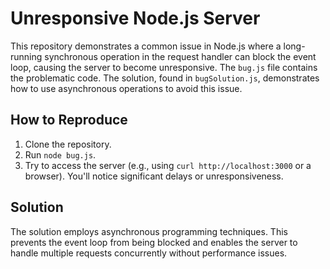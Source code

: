 # Unresponsive Node.js Server

This repository demonstrates a common issue in Node.js where a long-running synchronous operation in the request handler can block the event loop, causing the server to become unresponsive.  The `bug.js` file contains the problematic code.  The solution, found in `bugSolution.js`, demonstrates how to use asynchronous operations to avoid this issue.

## How to Reproduce

1. Clone the repository.
2. Run `node bug.js`.
3. Try to access the server (e.g., using `curl http://localhost:3000` or a browser). You'll notice significant delays or unresponsiveness.

## Solution

The solution employs asynchronous programming techniques. This prevents the event loop from being blocked and enables the server to handle multiple requests concurrently without performance issues.